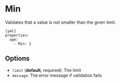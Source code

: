 Min
===

Validates that a value is not smaller than the given limit.

    [yml]
    properties:
      age:
        - Min: 1
    
Options
-------

  * `limit` (**default**, required): The limit
  * `message`: The error message if validation fails